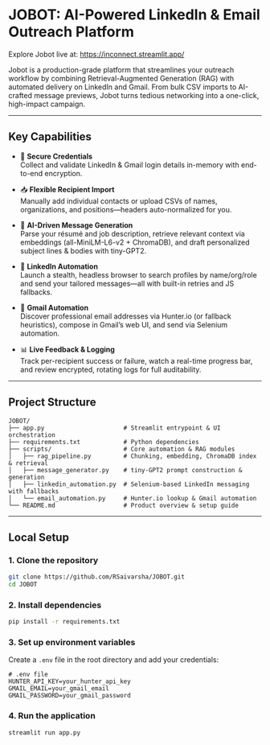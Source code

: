 # JOBOT: AI-Powered LinkedIn & Email Outreach Platform

Explore Jobot live at: https://inconnect.streamlit.app/

Jobot is a production-grade platform that streamlines your outreach workflow by combining Retrieval-Augmented Generation (RAG) with automated delivery on LinkedIn and Gmail. From bulk CSV imports to AI-crafted message previews, Jobot turns tedious networking into a one-click, high-impact campaign.

---

## Key Capabilities

- 🔐 **Secure Credentials**  
  Collect and validate LinkedIn & Gmail login details in-memory with end-to-end encryption.

- 📥 **Flexible Recipient Import**  
  Manually add individual contacts or upload CSVs of names, organizations, and positions—headers auto-normalized for you.

- 🤖 **AI-Driven Message Generation**  
  Parse your résumé and job description, retrieve relevant context via embeddings (all-MiniLM-L6-v2 + ChromaDB), and draft personalized subject lines & bodies with tiny-GPT2.

- 🔗 **LinkedIn Automation**  
  Launch a stealth, headless browser to search profiles by name/org/role and send your tailored messages—all with built-in retries and JS fallbacks.

- 📧 **Gmail Automation**  
  Discover professional email addresses via Hunter.io (or fallback heuristics), compose in Gmail’s web UI, and send via Selenium automation.

- 📊 **Live Feedback & Logging**  
  Track per-recipient success or failure, watch a real-time progress bar, and review encrypted, rotating logs for full auditability.

---

## Project Structure

```plaintext
JOBOT/
├── app.py                      # Streamlit entrypoint & UI orchestration      
├── requirements.txt            # Python dependencies
├── scripts/                    # Core automation & RAG modules
│   ├── rag_pipeline.py         # Chunking, embedding, ChromaDB index & retrieval
│   ├── message_generator.py    # tiny-GPT2 prompt construction & generation
│   ├── linkedin_automation.py  # Selenium-based LinkedIn messaging with fallbacks
│   └── email_automation.py     # Hunter.io lookup & Gmail automation
└── README.md                   # Product overview & setup guide
```

---

## Local Setup

### 1. Clone the repository

```bash
git clone https://github.com/RSaivarsha/JOBOT.git
cd JOBOT

```
### 2. Install dependencies

```bash
pip install -r requirements.txt
```
### 3. Set up environment variables
Create a `.env` file in the root directory and add your credentials:

```plaintext
# .env file
HUNTER_API_KEY=your_hunter_api_key
GMAIL_EMAIL=your_gmail_email
GMAIL_PASSWORD=your_gmail_password
```
### 4. Run the application

```bash
streamlit run app.py
```

